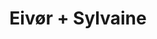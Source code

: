 ---
layout: post
category: concert
title: Eivør + Sylvaine
artists: 
- Eivør
- Sylvaine
place: 
- Le Trianon
country: France
city: Paris
---